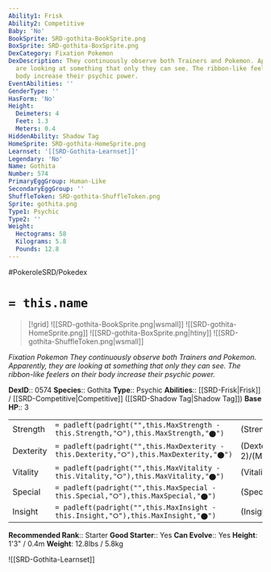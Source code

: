 ```yaml
---
Ability1: Frisk
Ability2: Competitive
Baby: 'No'
BookSprite: SRD-gothita-BookSprite.png
BoxSprite: SRD-gothita-BoxSprite.png
DexCategory: Fixation Pokemon
DexDescription: They continuously observe both Trainers and Pokemon. Apparently, they
  are looking at something that only they can see. The ribbon-like feelers on their
  body increase their psychic power.
EventAbilities: ''
GenderType: ''
HasForm: 'No'
Height:
  Deimeters: 4
  Feet: 1.3
  Meters: 0.4
HiddenAbility: Shadow Tag
HomeSprite: SRD-gothita-HomeSprite.png
Learnset: '[[SRD-Gothita-Learnset]]'
Legendary: 'No'
Name: Gothita
Number: 574
PrimaryEggGroup: Human-Like
SecondaryEggGroup: ''
ShuffleToken: SRD-gothita-ShuffleToken.png
Sprite: gothita.png
Type1: Psychic
Type2: ''
Weight:
  Hectograms: 58
  Kilograms: 5.8
  Pounds: 12.8
---
```


#PokeroleSRD/Pokedex

# `= this.name`

> [!grid]
> ![[SRD-gothita-BookSprite.png|wsmall]]
> ![[SRD-gothita-HomeSprite.png]]
> ![[SRD-gothita-BoxSprite.png|htiny]]
> ![[SRD-gothita-ShuffleToken.png|wsmall]]


*Fixation Pokemon*
*They continuously observe both Trainers and Pokemon. Apparently, they are looking at something that only they can see. The ribbon-like feelers on their body increase their psychic power.*

**DexID**:: 0574
**Species**:: Gothita
**Type**:: Psychic
**Abilities**:: [[SRD-Frisk|Frisk]] / [[SRD-Competitive|Competitive]] ([[SRD-Shadow Tag|Shadow Tag]])
**Base HP**:: 3

|           |                                                                                        |                                          |
| --------- | -------------------------------------------------------------------------------------- | ---------------------------------------- |
| Strength  | `= padleft(padright("",this.MaxStrength - this.Strength,"⭘"),this.MaxStrength,"⬤")`    | (Strength::1)/(MaxStrength::3)   |
| Dexterity | `= padleft(padright("",this.MaxDexterity - this.Dexterity,"⭘"),this.MaxDexterity,"⬤")` | (Dexterity:: 2)/(MaxDexterity::4) |
| Vitality  | `= padleft(padright("",this.MaxVitality - this.Vitality,"⭘"),this.MaxVitality,"⬤")`    | (Vitality::2)/(MaxVitality::4)   |
| Special   | `= padleft(padright("",this.MaxSpecial - this.Special,"⭘"),this.MaxSpecial,"⬤")`       | (Special::2)/(MaxSpecial::4)     |
| Insight   | `= padleft(padright("",this.MaxInsight - this.Insight,"⭘"),this.MaxInsight,"⬤")`       | (Insight::2)/(MaxInsight::4)     |


**Recommended Rank**:: Starter
**Good Starter**:: Yes
**Can Evolve**:: Yes
**Height**: 1'3" / 0.4m
**Weight**: 12.8lbs / 5.8kg

![[SRD-Gothita-Learnset]]